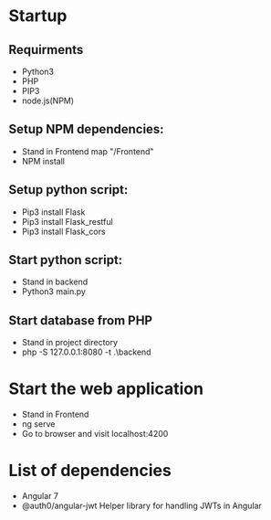 # Startup

## Requirments
* Python3
* PHP
* PIP3
* node.js(NPM)

## Setup NPM dependencies:
* Stand in Frontend map "/Frontend" 
* NPM install

## Setup python script:
* Pip3 install Flask
* Pip3 install Flask_restful
* Pip3 install Flask_cors


## Start python script:
* Stand in backend
* Python3 main.py

## Start database from PHP
* Stand in project directory
* php -S 127.0.0.1:8080 -t .\backend

# Start the web application
* Stand in Frontend
* ng serve
* Go to browser and visit localhost:4200

# List of dependencies
* Angular 7
* @auth0/angular-jwt 
  Helper library for handling JWTs in Angular
